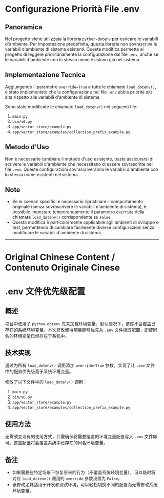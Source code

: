 # Configurazione Priorità File .env

## Panoramica

Nel progetto viene utilizzata la libreria `python-dotenv` per caricare le variabili d'ambiente. Per impostazione predefinita, questa libreria non sovrascrive le variabili d'ambiente di sistema esistenti. Questa modifica permette al progetto di leggere prioritariamente la configurazione dal file `.env`, anche se le variabili d'ambiente con lo stesso nome esistono già nel sistema.

## Implementazione Tecnica

Aggiungendo il parametro `override=True` a tutte le chiamate `load_dotenv()`, è stato implementato che la configurazione nel file `.env` abbia priorità più alta rispetto alle variabili d'ambiente di sistema.

Sono state modificate le chiamate `load_dotenv()` nei seguenti file:

1. `main.py`
2. `bin/v6.py`
3. `app/vector_store/example.py`
4. `app/vector_store/examples/collection_prefix_example.py`

## Metodo d'Uso

Non è necessario cambiare il metodo d'uso esistente, basta assicurarsi di scrivere le variabili d'ambiente che necessitano di essere sovrascritte nel file `.env`. Queste configurazioni sovrascriveranno le variabili d'ambiente con lo stesso nome esistenti nel sistema.

## Note

- Se in scenari specifici è necessario ripristinare il comportamento originale (senza sovrascrivere le variabili d'ambiente di sistema), è possibile impostare temporaneamente il parametro `override` della chiamata `load_dotenv()` corrispondente su `False`.
- Questa modifica è particolarmente applicabile agli ambienti di sviluppo e test, permettendo di cambiare facilmente diverse configurazioni senza modificare le variabili d'ambiente di sistema.

---

# Original Chinese Content / Contenuto Originale Cinese

# .env 文件优先级配置

## 概述

项目中使用了 `python-dotenv` 库来加载环境变量，默认情况下，该库不会覆盖已存在的系统环境变量。本次修改使得项目能够优先从 `.env` 文件读取配置，即使同名的环境变量已经存在于系统中。

## 技术实现

通过为所有 `load_dotenv()` 调用添加 `override=True` 参数，实现了让 `.env` 文件中的配置优先级高于系统环境变量。

修改了以下文件中的 `load_dotenv()` 调用：

1. `main.py`
2. `bin/v6.py`
3. `app/vector_store/example.py`
4. `app/vector_store/examples/collection_prefix_example.py`

## 使用方法

无需改变现有的使用方式，只需确保将需要覆盖的环境变量配置写入 `.env` 文件即可。这些配置将会覆盖系统中已存在的同名环境变量。

## 备注

- 如果需要在特定场景下恢复原来的行为（不覆盖系统环境变量），可以临时将对应 `load_dotenv()` 调用的 `override` 参数设置为 `False`。
- 该修改尤其适用于开发和测试环境，可以轻松切换不同的配置而无需修改系统环境变量。
